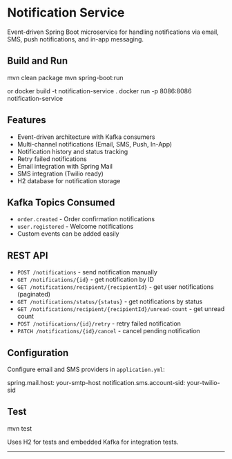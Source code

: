 # Notification Service

Event-driven Spring Boot microservice for handling notifications via email, SMS, push notifications, and in-app messaging.

## Build and Run

mvn clean package
mvn spring-boot:run

or
docker build -t notification-service .
docker run -p 8086:8086 notification-service


## Features

- Event-driven architecture with Kafka consumers
- Multi-channel notifications (Email, SMS, Push, In-App)
- Notification history and status tracking
- Retry failed notifications
- Email integration with Spring Mail
- SMS integration (Twilio ready)
- H2 database for notification storage

## Kafka Topics Consumed

- `order.created` - Order confirmation notifications
- `user.registered` - Welcome notifications
- Custom events can be added easily

## REST API

- `POST /notifications` - send notification manually
- `GET /notifications/{id}` - get notification by ID
- `GET /notifications/recipient/{recipientId}` - get user notifications (paginated)
- `GET /notifications/status/{status}` - get notifications by status
- `GET /notifications/recipient/{recipientId}/unread-count` - get unread count
- `POST /notifications/{id}/retry` - retry failed notification
- `PATCH /notifications/{id}/cancel` - cancel pending notification

## Configuration

Configure email and SMS providers in `application.yml`:

spring.mail.host: your-smtp-host
notification.sms.account-sid: your-twilio-sid


## Test

mvn test

Uses H2 for tests and embedded Kafka for integration tests.

---

